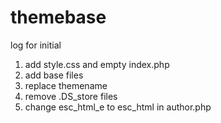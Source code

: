 # themebase

log for initial 

1. add style.css and  empty index.php
1. add base files 
1. replace themename
1. remove .DS_store files
1. change esc_html_e to esc_html in author.php